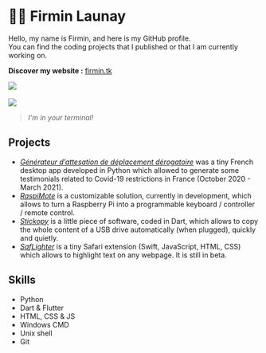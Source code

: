 # 👋🏻 Firmin Launay
Hello, my name is Firmin, and here is my GitHub profile.  
You can find the coding projects that I published or that I am currently working on.  
  
**Discover my website :** [firmin.tk](https://firmin.tk/)  

[<img src="https://github-readme-stats.vercel.app/api?username=filau&theme=nord">](https://github.com/filau)  
&nbsp;  
[<img src="https://github.com/filau/filau/blob/main/curl.gif?raw=true">](https://firmin.tk/)
> *I’m in your terminal!*
## Projects
* [*Générateur d’attesation de déplacement dérogatoire*](https://github.com/FLA-Coding/ADD_202010) was a tiny French desktop app developed in Python which allowed to generate some testimonials related to Covid-19 restrictions in France (October 2020 - March 2021).
* [*RaspiMote*](https://github.com/RaspiMote/RaspiMote) is a customizable solution, currently in development, which allows to turn a Raspberry Pi into a programmable keyboard / controller / remote control.
* [*Stickopy*](https://github.com/FLA-Coding/Stickopy) is a little piece of software, coded in Dart, which allows to copy the whole content of a USB drive automatically (when plugged), quickly and quietly.
* [*SafLighter*](https://github.com/FLA-Coding/SafLighter) is a tiny Safari extension (Swift, JavaScript, HTML, CSS) which allows to highlight text on any webpage. It is still in beta.

## Skills
* Python
* Dart & Flutter
* HTML, CSS & JS
* Windows CMD
* Unix shell
* Git
